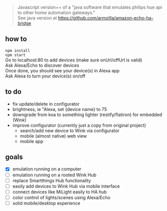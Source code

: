 > Javascript version++ of a "java software that emulates philips hue api to other home automation gateways."   
> See java version at https://github.com/armzilla/amazon-echo-ha-bridge

## how to
```npm install```   
```npm start```   
Go to localhost:80 to add devices (make sure onUrl/offUrl is valid)   
Ask Alexa/Echo to discover devices   
Once done, you should see your device(s) in Alexa app   
Ask Alexa to turn your device(s) on/off   

## to do
- fix update/delete in configurator
- brightness, ie "Alexa, set {device name} to 75   
- downgrade from koa to something lighter (restify/flatiron) for embedded (Wink)   
- improve configurator (currently just a copy from original project)
  - search/add new device to Wink via configurator
  - mobile (almost native) web view
  - mobile app

## goals
- [X] emulation running on a computer
- [ ] emulation running on a rooted Wink Hub
- [ ] replace Smartthings Hub functionality
- [ ] easily add devices to Wink Hub via mobile interface
- [ ] connect devices like MiLight easily to HA hub
- [ ] color control of lights/scenes using Alexa/Echo
- [ ] solid mobile/desktop experience
